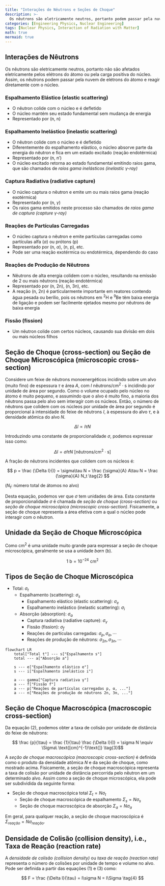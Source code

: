 ```yaml
---
title: "Interações de Nêutrons e Seções de Choque"
description: >-
  Os nêutrons são eletricamente neutros, portanto podem passar pela nuvem de elétrons do átomo sem serem afetados eletricamente e reagir diretamente com o núcleo atômico. Vamos examinar os tipos de interações de nêutrons e o conceito de seção de choque nuclear.
categories: [Engineering Physics, Nuclear Engineering]
tags: [Nuclear Physics, Interaction of Radiation with Matter]
math: true
mermaid: true
---
```


## Interações de Nêutrons
Os nêutrons são eletricamente neutros, portanto não são afetados eletricamente pelos elétrons do átomo ou pela carga positiva do núcleo. Assim, os nêutrons podem passar pela nuvem de elétrons do átomo e reagir diretamente com o núcleo.

### Espalhamento Elástico (elastic scattering)
- O nêutron colide com o núcleo e é defletido
- O núcleo mantém seu estado fundamental sem mudança de energia
- Representado por (n, n)

### Espalhamento Inelástico (inelastic scattering)
- O nêutron colide com o núcleo e é defletido
- Diferentemente do espalhamento elástico, o núcleo absorve parte da energia do nêutron e fica em um estado excitado (reação endotérmica)
- Representado por (n, n′)
- O núcleo excitado retorna ao estado fundamental emitindo raios gama, que são chamados de *raios gama inelásticos (inelastic $\gamma$-ray)*

### Captura Radiativa (radiative capture)
- O núcleo captura o nêutron e emite um ou mais raios gama (reação exotérmica)
- Representado por (n, $\gamma$)
- Os raios gama emitidos neste processo são chamados de *raios gama de captura (capture $\gamma$-ray)*

### Reações de Partículas Carregadas
- O núcleo captura o nêutron e emite partículas carregadas como partículas alfa ($\alpha$) ou prótons (p)
- Representado por (n, $\alpha$), (n, p), etc.
- Pode ser uma reação exotérmica ou endotérmica, dependendo do caso

### Reações de Produção de Nêutrons
- Nêutrons de alta energia colidem com o núcleo, resultando na emissão de 2 ou mais nêutrons (reação endotérmica)
- Representado por (n, 2n), (n, 3n), etc.
- A reação (n, 2n) é particularmente importante em reatores contendo água pesada ou berílio, pois os nêutrons em $^2\text{H}$ e $^9\text{Be}$ têm baixa energia de ligação e podem ser facilmente ejetados mesmo por nêutrons de baixa energia

### Fissão (fission)
- Um nêutron colide com certos núcleos, causando sua divisão em dois ou mais núcleos filhos

## Seção de Choque (cross-section) ou Seção de Choque Microscópica (microscopic cross-section)
Considere um feixe de nêutrons monoenergéticos incidindo sobre um alvo (muito fino) de espessura $\tau$ e área $A$, com $I\ \text{nêutrons/cm}^2\cdot \text{s}$ incidindo por unidade de área por segundo. Como o volume ocupado pelo núcleo no átomo é muito pequeno, e assumindo que o alvo é muito fino, a maioria dos nêutrons passa pelo alvo sem interagir com os núcleos. Então, o número de nêutrons que colidem com os núcleos por unidade de área por segundo é proporcional à intensidade do feixe de nêutrons $I$, à espessura do alvo $\tau$, e à densidade atômica do alvo $N$.

$$ \Delta I \propto I\tau N $$

Introduzindo uma constante de proporcionalidade $\sigma$, podemos expressar isso como:

$$ \Delta I = \sigma I\tau N\ \text{[nêutrons/cm}^2\cdot\text{s]} \tag{1} $$

A fração de nêutrons incidentes que colidem com os núcleos é:

$$ p = \frac {\Delta I}{I} = \sigma\tau N = \frac {\sigma}{A} A\tau N = \frac {\sigma}{A} N_t \tag{2} $$

($N_t$: número total de átomos no alvo)

Desta equação, podemos ver que $\sigma$ tem unidades de área. Esta constante de proporcionalidade $\sigma$ é chamada de *seção de choque (cross-section)* ou *seção de choque microscópica (microscopic cross-section)*. Fisicamente, a seção de choque representa a área efetiva com a qual o núcleo pode interagir com o nêutron.

## Unidade da Seção de Choque Microscópica
Como cm$^2$ é uma unidade muito grande para expressar a seção de choque microscópica, geralmente se usa a unidade *barn* (b).

$$ 1\ \text{b} = 10^{-24}\ \text{cm}^2 $$

## Tipos de Seção de Choque Microscópica
- Total: $\sigma_t$
  - Espalhamento (scattering): $\sigma_s$
    - Espalhamento elástico (elastic scattering): $\sigma_e$
    - Espalhamento inelástico (inelastic scattering): $\sigma_i$
  - Absorção (absorption): $\sigma_a$
    - Captura radiativa (radiative capture): $\sigma_\gamma$
    - Fissão (fission): $\sigma_f$
    - Reações de partículas carregadas: $\sigma_p, \sigma_\alpha, \cdots$
    - Reações de produção de nêutrons: $\sigma_{2n}, \sigma_{3n}, \cdots$

```mermaid
flowchart LR
	total["Total t"] --- s["Espalhamento s"]
	total --- a["Absorção a"]

	s --- e["Espalhamento elástico e"]
	s --- i["Espalhamento inelástico i"]

	a --- gamma["Captura radiativa γ"]
	a --- f["Fissão f"]
	a --- p["Reações de partículas carregadas p, α, ..."]
	a --- n["Reações de produção de nêutrons 2n, 3n, ..."]
```

## Seção de Choque Macroscópica (macroscopic cross-section)
Da equação (2), podemos obter a taxa de colisão por unidade de distância do feixe de nêutrons:

$$ \frac {p}{\tau} = \frac {1}{\tau} \frac {\Delta I}{I} = \sigma N \equiv \Sigma\ \text{[cm}^{-1}\text{]} \tag{3}$$

A *seção de choque macroscópica (macroscopic cross-section)* é definida como o produto da densidade atômica $N$ e da seção de choque, como mostrado acima. Fisicamente, a seção de choque macroscópica representa a taxa de colisão por unidade de distância percorrida pelo nêutron em um determinado alvo. Assim como a seção de choque microscópica, ela pode ser subdividida da seguinte forma:

- Seção de choque macroscópica total $\Sigma_t=N\sigma_t$
  - Seção de choque macroscópica de espalhamento $\Sigma_s=N\sigma_s$
  - Seção de choque macroscópica de absorção $\Sigma_a=N\sigma_a$

Em geral, para qualquer reação, a seção de choque macroscópica é $\Sigma_{reação}=N\sigma_{reação}$.

## Densidade de Colisão (collision density), i.e., Taxa de Reação (reaction rate)
A *densidade de colisão (collision density)* ou *taxa de reação (reaction rate)* representa o número de colisões por unidade de tempo e volume no alvo. Pode ser definida a partir das equações (1) e (3) como:

$$ F = \frac {\Delta I}{\tau} = I\sigma N = I\Sigma \tag{4} $$